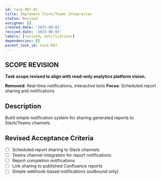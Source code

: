 ```yaml
---
id: task-007.02
title: Implement Slack/Teams Integration
status: Revised
assignee: []
created_date: '2025-08-01'
revised_date: '2025-08-03'
labels: [revised, notifications]
dependencies: []
parent_task_id: task-007
---
```


## SCOPE REVISION

**Task scope revised to align with read-only analytics platform vision.**

**Removed**: Real-time notifications, interactive bots
**Focus**: Scheduled report sharing and notifications

## Description

Build simple notification system for sharing generated reports to Slack/Teams channels

## Revised Acceptance Criteria

- [ ] Scheduled report sharing to Slack channels
- [ ] Teams channel integration for report notifications  
- [ ] Report completion notifications
- [ ] Link sharing to published Confluence reports
- [ ] Simple webhook-based notifications (outbound only)
